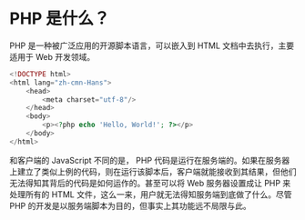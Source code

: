 # PHP 是什么？

PHP 是一种被广泛应用的开源脚本语言，可以嵌入到 HTML 文档中去执行，主要适用于 Web 开发领域。

```php
<!DOCTYPE html>
<html lang="zh-cmn-Hans">
    <head>
        <meta charset="utf-8"/>
    </head>
    <body>
        <p><?php echo 'Hello, World!'; ?></p>
    </body>
</html>
```

和客户端的 JavaScript 不同的是， PHP 代码是运行在服务端的。如果在服务器上建立了类似上例的代码，则在运行该脚本后，客户端就能接收到其结果，但他们无法得知其背后的代码是如何运作的。甚至可以将 Web 服务器设置成让 PHP 来处理所有的 HTML 文件，这么一来，用户就无法得知服务端到底做了什么。尽管 PHP 的开发是以服务端脚本为目的，但事实上其功能远不局限与此。